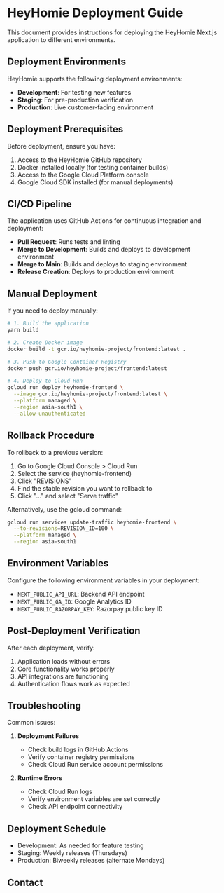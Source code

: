 # HeyHomie Deployment Guide

This document provides instructions for deploying the HeyHomie Next.js application to different environments.

## Deployment Environments

HeyHomie supports the following deployment environments:

- **Development**: For testing new features
- **Staging**: For pre-production verification
- **Production**: Live customer-facing environment

## Deployment Prerequisites

Before deployment, ensure you have:

1. Access to the HeyHomie GitHub repository
2. Docker installed locally (for testing container builds)
3. Access to the Google Cloud Platform console
4. Google Cloud SDK installed (for manual deployments)

## CI/CD Pipeline

The application uses GitHub Actions for continuous integration and deployment:

- **Pull Request**: Runs tests and linting
- **Merge to Development**: Builds and deploys to development environment
- **Merge to Main**: Builds and deploys to staging environment
- **Release Creation**: Deploys to production environment

## Manual Deployment

If you need to deploy manually:

```bash
# 1. Build the application
yarn build

# 2. Create Docker image
docker build -t gcr.io/heyhomie-project/frontend:latest .

# 3. Push to Google Container Registry
docker push gcr.io/heyhomie-project/frontend:latest

# 4. Deploy to Cloud Run
gcloud run deploy heyhomie-frontend \
  --image gcr.io/heyhomie-project/frontend:latest \
  --platform managed \
  --region asia-south1 \
  --allow-unauthenticated
```

## Rollback Procedure

To rollback to a previous version:

1. Go to Google Cloud Console > Cloud Run
2. Select the service (heyhomie-frontend)
3. Click "REVISIONS"
4. Find the stable revision you want to rollback to
5. Click "..." and select "Serve traffic"

Alternatively, use the gcloud command:

```bash
gcloud run services update-traffic heyhomie-frontend \
  --to-revisions=REVISION_ID=100 \
  --platform managed \
  --region asia-south1
```

## Environment Variables

Configure the following environment variables in your deployment:

- `NEXT_PUBLIC_API_URL`: Backend API endpoint
- `NEXT_PUBLIC_GA_ID`: Google Analytics ID
- `NEXT_PUBLIC_RAZORPAY_KEY`: Razorpay public key ID

## Post-Deployment Verification

After each deployment, verify:

1. Application loads without errors
2. Core functionality works properly
3. API integrations are functioning
4. Authentication flows work as expected

## Troubleshooting

Common issues:

1. **Deployment Failures**
   - Check build logs in GitHub Actions
   - Verify container registry permissions
   - Check Cloud Run service account permissions

2. **Runtime Errors**
   - Check Cloud Run logs
   - Verify environment variables are set correctly
   - Check API endpoint connectivity

## Deployment Schedule

- Development: As needed for feature testing
- Staging: Weekly releases (Thursdays)
- Production: Biweekly releases (alternate Mondays)

## Contact

<!-- For deployment issues, contact the DevOps team at  -->